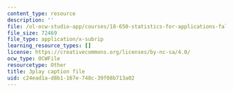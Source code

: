 ```yaml
---
content_type: resource
description: ''
file: /ol-ocw-studio-app/courses/18-650-statistics-for-applications-fall-2016/c24ead1ad8b1167e748c39f08b713a02_lWW54ts9Ubo.srt
file_size: 72469
file_type: application/x-subrip
learning_resource_types: []
license: https://creativecommons.org/licenses/by-nc-sa/4.0/
ocw_type: OCWFile
resourcetype: Other
title: 3play caption file
uid: c24ead1a-d8b1-167e-748c-39f08b713a02
---
```

